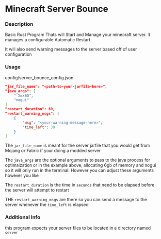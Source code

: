# Minecraft Server Bounce

### Description
Basic Rust Program Thats will Start and Manage your minecraft server. It manages a configurable Automatic Restart.

It will also send warning messages to the server based off of user configuration

### Usage 
config/server_bounce_config.json
```json
"jar_file_name": "<path-to-your-jarfile-here>",
"java_args": [
    "-Xmx6G",
    "nogui"
]
"restart_duration": 60,
"restart_warning_msgs": [
    {
        "msg": "<your-warning-message-here>",
        "time_left": 30
    }
] 
```

The `jar_file_name` is meant for the server jarfile that you would get from Mojang or Fabric if your doing a modded server

The `java_args` are the optional arguments to pass to the java process for optimaization or in the example above, allocating 6gb of memory and nogui so it will only
run in the terminal. However you can adjust these arguments however you like

The `restart_duration` is the time in `seconds` that need to be elapsed before the server will attempt to restart

THE `restart_warning_msgs` are there so you can send a message to the server whenever the `time_left` is elapsed

### Additional Info
this program expects your server files to be located in a directory named `server`